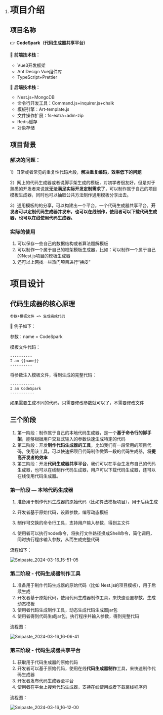1. # 项目介绍

   ## 项目名称

   :point_right:  **CodeSpark（代码生成器共享平台）**

   :leaves: **前端技术栈：**

   - Vue3开发框架
   - Ant Design Vue组件库
   - TypeScript+Prettier

   :seedling: **后端技术栈：**

   - Nest.js+MongoDB
   - 命令行开发工具：Command.js+inquirer.js+chalk
   - 模板引擎：Art-template.js
   - 文件操作扩展：fs-extra+adm-zip
   - Redis缓存
   - 对象存储

   ## 项目背景

   ### 解决的问题：

   1）日常或者常见的重复性代码片段，**解决重复编码，效率低下的问题**

   2）网上的代码生成器或者说脚手架生成的模板，对初学者很友好，但是对于熟悉的开发者来说就**无法满足实际开发定制需求了**，可以制作属于自己的项目模板生成器，同时也可以抽取公共方法制作通用模板分享出去。

   3）通用模板的的分享，可以构建出一个平台，一个代码生成器共享平台，**开发者可以定制代码生成器并发布，也可以在线制作，使用者可以下载代码生成器，也可以在线使用代码生成器。**

   

   ### 实际的使用

   1. 可以保存一些自己的数据结构或者算法题解模板
   2. 可以制作一个属于自己的框架模板生成器，比如：可以制作一个属于自己的Nest.js项目的模板生成器
   3. 还可以上网找一些热门项目进行“换皮”

   

   # 项目设计

   ## 代码生成器的核心原理

   `参数+模板文件 => 生成完成代码`

   :watermelon: 例子如下：

   参数：name = CodeSpark

   模板文件代码：

   ```
   ----------
   I am {{name}}
   ----------
   ```

   将参数注入模板文件，得到生成的完整代码：

   ```
   -----------
   I am CodeSpark
   -----------
   ```

   如果需要生成不同的代码，只需要修改参数就可以了，不需要修改文件

   ## 三个阶段

   1. 第一阶段：制作属于自己的本地代码生成器，是一个**基于命令行的脚手架**，能够根据用户交互式输入的参数快速生成特定的代码
   2. 第二阶段：开发**制作代码生成器的工具**，比如我们有一段常用的项目代码，使用该工具，可以快速把项目代码制作微第一段的代码生成器，将**提高开发者的效率**
   3. 第三阶段：开发**代码生成器共享平台**，我们可以在平台生发布自己的代码生成器，也可以在线制作代码生成器，用户可以下载代码生成器，还可以在线使用代码生成器。

   ### 第一阶段 — 本地代码生成器

   1. 准备用于制作代码生成器的原始代码（比如算法模板项目），用于后续生成

   2. 开发者基于原始代码，设置参数，编写动态模板

   3. 制作可交换的命令行工具，支持用户输入参数，得到主文件

   4. 使用者可以执行node命令，将执行文件路径换成Shell命令，简化调用，同时执行程序输入参数，从而生成完整代码

      

   流程如下：

   ![Snipaste_2024-03-16_15-51-05](D:\学习专业资料\typora集合图片\Snipaste_2024-03-16_15-51-05.png)

   ### 第二阶段 - 代码生成器制作工具

   1. 准备用于制作代码生成器的原始代码（比如 Nest.js的项目模板），用于后续生成
   2. 开发者基于原始代码，使用代码生成器制作工具，来快速设置参数，生成动态模板
   3. 使用者代码生成制作工具，动态生成代码生成器jar包
   4. 使用者得到代码生成jar包，执行程序并输入参数，得到完整代码

   

   流程图：

   ![Snipaste_2024-03-16_16-06-41](D:\学习专业资料\typora集合图片\Snipaste_2024-03-16_16-06-41-1710576750483.png)

   ### 第三阶段 - 代码生成器共享平台

   1. 获取用于代码生成器的原始代码
   2. 开发者可以基于原始代码，使用在线**代码生成器制作**工具，来快速制作代码生成器
   3. 开发者发布代码生成器至平台
   4. 使用者在平台上搜索代码生成器，支持在线使用或者下载离线程序包

   

   流程图：

   ![Snipaste_2024-03-16_16-12-00](D:\学习专业资料\typora集合图片\Snipaste_2024-03-16_16-12-00.png)
